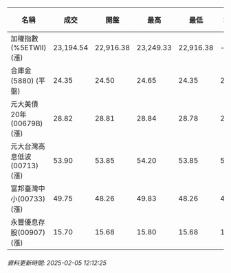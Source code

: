 | 名稱 | 成交 | 開盤 | 最高 | 最低 | 均價 | 成交金額(億) | 昨收 | 漲跌幅 | 漲跌 | 總量 | 昨量 | 振幅 |
| -------- | -------- | -------- | -------- |-------- | -------- | -------- |-------- |-------- |-------- | -------- | -------- |-------- |
|加權指數(%5ETWII) (漲)|23,194.54|22,916.38|23,249.33|22,916.38|-|2,553.80|22,793.96|1.76%|400.58|4,551,889|0|1.46%|
|合庫金(5880) (平盤)|24.35|24.50|24.65|24.35|24.51|1.43|24.35|0.00%|0.00|5,827|11,495|1.23%|
|元大美債20年(00679B) (漲)|28.82|28.81|28.84|28.78|28.82|8.93|28.78|0.14%|0.04|30,973|42,939|0.21%|
|元大台灣高息低波(00713) (漲)|53.90|53.85|54.20|53.85|53.97|3.81|53.50|0.75%|0.40|7,056|9,640|0.65%|
|富邦臺灣中小(00733) (漲)|49.75|48.26|49.83|48.26|49.29|0.408|48.24|3.13%|1.51|828|2,151|3.25%|
|永豐優息存股(00907) (漲)|15.70|15.68|15.80|15.68|15.74|0.312|15.57|0.83%|0.13|1,980|2,675|0.77%|
###### 資料更新時間: 2025-02-05 12:12:25